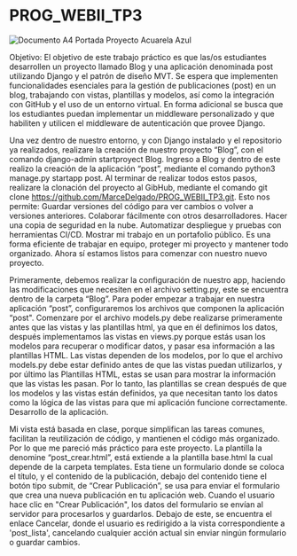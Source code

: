 # PROG_WEBII_TP3
![Documento A4 Portada Proyecto Acuarela Azul](https://github.com/user-attachments/assets/b4306bbd-f249-485f-9160-24b246761770)


Objetivo:
El objetivo de este trabajo práctico es que las/os estudiantes desarrollen un proyecto
llamado Blog y una aplicación denominada post utilizando Django y el patrón de diseño
MVT. Se espera que implementen funcionalidades esenciales para la gestión de
publicaciones (post) en un blog, trabajando con vistas, plantillas y modelos, así como la
integración con GitHub y el uso de un entorno virtual. En forma adicional se busca que los
estudiantes puedan implementar un middleware personalizado y que habiliten y utilicen el
middleware de autenticación que provee Django.

Una vez dentro de nuestro entorno, y con Django instalado y el repositorio ya realizados, realizare la creación de nuestro proyecto “Blog”,
con el comando django-admin startproyect Blog.
Ingreso a Blog y dentro de este realizo la creación de la aplicación “post”, mediante el comando python3 manage.py startapp post.
Al terminar de realizar todos estos pasos, realizare la clonación del proyecto al GibHub, 
mediante el comando git clone https://github.com/MarceDelgado/PROG_WEBII_TP3.git.
Esto nos permite:
Guardar versiones del código para ver cambios o volver a versiones anteriores.
Colaborar fácilmente con otros desarrolladores.
Hacer una copia de seguridad en la nube.
Automatizar despliegue y pruebas con herramientas CI/CD.
Mostrar mi trabajo en un portafolio público.
Es una forma eficiente de trabajar en equipo, proteger mi proyecto y mantener todo organizado.
Ahora sí estamos listos para comenzar con nuestro nuevo proyecto.

Primeramente, debemos realizar la configuración de nuestro app, haciendo las modificaciones que necesiten en el archivo setting.py, este se encuentra dentro de la carpeta “Blog”.
Para poder empezar a trabajar en nuestra aplicación “post”, configuraremos los archivos que componen la aplicación “post".
Comenzare por el  archivo models.py debe realizarse primeramente antes que las vistas y las plantillas html, ya que en él definimos los datos, después implementamos las vistas en views.py 
porque estás usan los modelos para recuperar o modificar datos, y pasar esa información a las plantillas HTML. Las vistas dependen de los modelos, por lo que el archivo models.py debe estar 
definido antes de que las vistas puedan utilizarlos, y por último las Plantillas HTML, estas se usan para mostrar la información que las vistas les pasan. Por lo tanto, las plantillas se crean 
después de que los modelos y las vistas están definidos, ya que necesitan tanto los datos como la lógica de las vistas para que mi aplicación funcione correctamente. 
Desarrollo de la aplicación.

Mi vista está basada en clase, porque simplifican las tareas comunes, facilitan la reutilización de código, y mantienen el código más organizado.
Por lo que me pareció más práctico para este proyecto.
La plantilla la denomine “post_crear.html”, está extiende a la plantilla base.html la cual depende de la carpeta templates.
Esta tiene un formulario donde se coloca el título, y el contenido de la publicación, debajo del contenido tiene el botón tipo submit, de “Crear Publicación”, 
se usa para enviar el formulario que crea una nueva publicación en tu aplicación web. Cuando el usuario hace clic en "Crear Publicación", los datos del formulario se envían al servidor para procesarlos y guardarlos.
Debajo de este, se encuentra el enlace Cancelar, donde el usuario es redirigido a la vista correspondiente a 'post_lista', cancelando cualquier acción actual sin enviar ningún formulario o guardar cambios.









